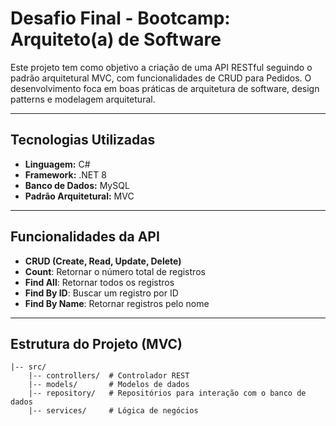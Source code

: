Desafio Final - Bootcamp: Arquiteto(a) de Software
============

Este projeto tem como objetivo a criação de uma API RESTful seguindo o padrão arquitetural MVC, com funcionalidades de CRUD para Pedidos. O desenvolvimento foca em boas práticas de arquitetura de software, design patterns e modelagem arquitetural.

---
## Tecnologias Utilizadas

- **Linguagem:** C#
- **Framework:** .NET 8
- **Banco de Dados:** MySQL
- **Padrão Arquitetural:** MVC
---

## Funcionalidades da API
- **CRUD (Create, Read, Update, Delete)**
- **Count**: Retornar o número total de registros
- **Find All**: Retornar todos os registros
- **Find By ID**: Buscar um registro por ID
- **Find By Name**: Retornar registros pelo nome

---
## Estrutura do Projeto (MVC)
```
|-- src/
    |-- controllers/  # Controlador REST
    |-- models/       # Modelos de dados
    |-- repository/   # Repositórios para interação com o banco de dados
    |-- services/     # Lógica de negócios
```
